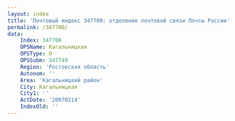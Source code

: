```yaml
---
layout: index
title: 'Почтовый индекс 347700: отделение почтовой связи Почты России'
permalink: /347700/
data:
    Index: 347700
    OPSName: Кагальницкая
    OPSType: О
    OPSSubm: 347749
    Region: 'Ростовская область'
    Autonom: ''
    Area: 'Кагальницкий район'
    City: Кагальницкая
    City1: ''
    ActDate: '20070214'
    IndexOld: ''
---
```

